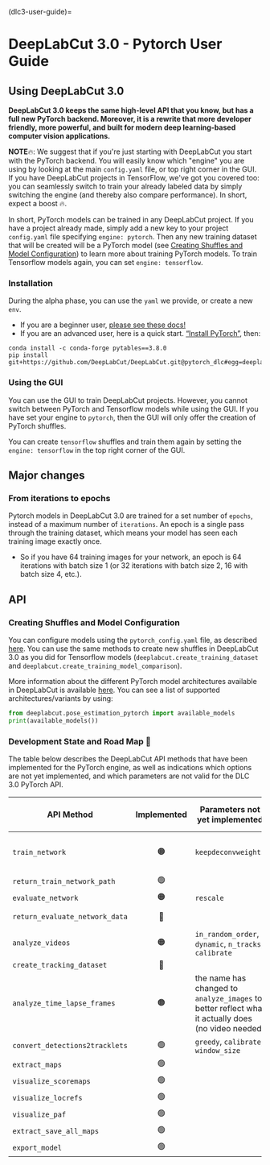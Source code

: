 (dlc3-user-guide)=
# DeepLabCut 3.0 - Pytorch User Guide

## Using DeepLabCut 3.0

**DeepLabCut 3.0 keeps the same high-level API that you know, but has a full new PyTorch backend. 
Moreover, it is a rewrite that more developer friendly, more powerful, and built for modern deep
learning-based computer vision applications.**

**NOTE**🔥: We suggest that if you're just starting with DeepLabCut you start with the PyTorch backend. 
You will easily know which "engine" you are using by looking at the main `config.yaml` file, or top right corner in the GUI. 
If you have DeepLabCut projects in TensorFlow, we've got you covered too: you can seamlessly switch to train your already labeled data
by simply switching the engine (and thereby also compare performance). In short, expect a boost 🔥.

In short, PyTorch models can be trained in any DeepLabCut project. If you have a project already made,  simply add a new key to your 
project `config.yaml` file specifying `engine: pytorch`. Then any new training dataset
that will be created will be a PyTorch model (see 
[Creating Shuffles and Model Configuration](#Creating-Shuffles-and-Model-Configuration))
to learn more about training PyTorch models. To train Tensorflow models again, you can
set `engine: tensorflow`.

### Installation

During the alpha phase, you can use the `yaml` we provide, or create a new `env`. 
- If you are a beginner user, [please see these docs!](https://deeplabcut.github.io/DeepLabCut/docs/beginner-guides/beginners-guide.html)
- If you are an advanced user, here is a quick start. [“Install PyTorch”](https://pytorch.org/get-started/locally/), then:
```
conda install -c conda-forge pytables==3.8.0
pip install git+https://github.com/DeepLabCut/DeepLabCut.git@pytorch_dlc#egg=deeplabcut[gui,modelzoo,wandb]
```

### Using the GUI

You can use the GUI to train DeepLabCut projects. However, you cannot switch between 
PyTorch and Tensorflow models while using the GUI. If you have set your engine to
`pytorch`, then the GUI will only offer the creation of PyTorch shuffles.

You can create `tensorflow` shuffles and train them again by setting the 
`engine: tensorflow` in the top right corner of the GUI.

## Major changes

### From iterations to epochs

Pytorch models in DeepLabCut 3.0 are trained for a set number of `epochs`, instead of a 
maximum number of `iterations`. An epoch is a single pass through the training dataset, 
which means your model has seen each training image exactly once.

- So if you have 64 training images for your network, an epoch is 64 iterations with batch
size 1 (or 32 iterations with batch size 2, 16 with batch size 4, etc.).

## API

### Creating Shuffles and Model Configuration

You can configure models using the `pytorch_config.yaml` file, as described
[here](dlc3-pytorch-config). You can use the same methods to create new shuffles in 
DeepLabCut 3.0 as you did for Tensorflow models (`deeplabcut.create_training_dataset`
and `deeplabcut.create_training_model_comparison`).

More information about the different PyTorch model architectures available in DeepLabCut
is available [here](dlc3-pytorch-config). You can see a list of supported 
architectures/variants by using:

```python
from deeplabcut.pose_estimation_pytorch import available_models
print(available_models())
```

### Development State and Road Map 🚧

The table below describes the DeepLabCut API methods that have been implemented for the
PyTorch engine, as well as indications which options are not yet implemented, and which
parameters are not valid for the DLC 3.0 PyTorch API.


| API Method                     | Implemented | Parameters not yet implemented                                                                      | Parameters invalid for pytorch                      |
|--------------------------------|:-----------:|-----------------------------------------------------------------------------------------------------|-----------------------------------------------------|
| `train_network`                |     🟠      | `keepdeconvweights`                                                                                 | `maxiters`, `saveiters`, `allow_growth`, `autotune` |
| `return_train_network_path`    |     🟢      |                                                                                                     |                                                     |
| `evaluate_network`             |     🟠      | `rescale`                                                                                           |                                                     |
| `return_evaluate_network_data` |     🔴      |                                                                                                     | `TFGPUinference`, `allow_growth`                    |
| `analyze_videos`               |     🟠      | `in_random_order`, `dynamic`, `n_tracks`, `calibrate`                                               |                                                     |
| `create_tracking_dataset`      |     🔴      |                                                                                                     |                                                     |
| `analyze_time_lapse_frames`    |     🟠      | the name has changed to  `analyze_images` to better reflect what it actually does (no video needed) |                                                     |
| `convert_detections2tracklets` |     🟢      | `greedy`, `calibrate`, `window_size`                                                                |                                                     |
| `extract_maps`                 |     🟢      |                                                                                                     |                                                     |
| `visualize_scoremaps`          |     🟢      |                                                                                                     |                                                     |
| `visualize_locrefs`            |     🟢      |                                                                                                     |                                                     |
| `visualize_paf`                |     🟢      |                                                                                                     |                                                     |
| `extract_save_all_maps`        |     🟢      |                                                                                                     |                                                     |
| `export_model`                 |     🟢      |                                                                                                     |                                                     |